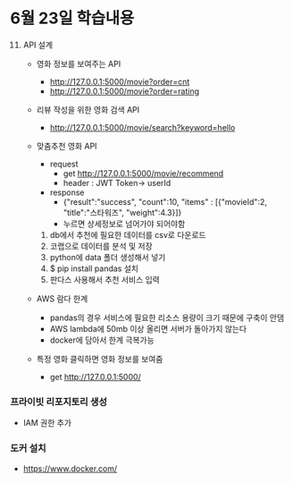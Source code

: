 # 6월 23일 학습내용

11. API 설계
    - 영화 정보를 보여주는 API
      - http://127.0.0.1:5000/movie?order=cnt
      - http://127.0.0.1:5000/movie?order=rating
    - 리뷰 작성을 위한 영화 검색 API
      - http://127.0.0.1:5000/movie/search?keyword=hello
  
    - 맞춤추천 영화 API
      - request
        - get http://127.0.0.1:5000/movie/recommend
        - header : JWT Token-> userId
      - response
        - {"result":"success", "count":10, "items" : [{"movieId":2, "title":"스타워즈", "weight":4.3}]}
        - 누르면 상세정보로 넘어가야 되어야함

      1. db에서 추천에 필요한 데이터를 csv로 다운로드
      2. 코랩으로 데이터를 분석 및 저장
      3. python에 data 폴더 생성해서 넣기
      4. $ pip install pandas 설치
      5. 판다스 사용해서 추천 서비스 입력

    - AWS 람다 한계
      - pandas의 경우 서비스에 필요한 리소스 용량이 크기 때문에 구축이 안댐
      - AWS lambda에 50mb 이상 올리면 서버가 돌아가지 않는다
      - docker에 담아서 한계 극복가능

    - 특정 영화 클릭하면 영화 정보를 보여줌
      - get http://127.0.0.1:5000/

### 프라이빗 리포지토리 생성
- IAM 권한 추가 

### 도커 설치
- https://www.docker.com/